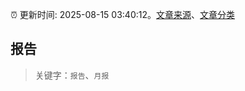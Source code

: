 :alarm_clock: 更新时间: 2025-08-15 03:40:12。[文章来源](/README.md)、[文章分类](/TAGS.md)

## 报告


> 关键字：`报告`、`月报`



